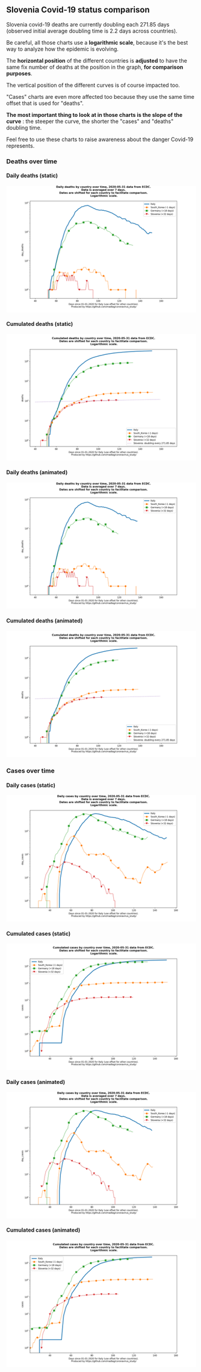 ## Slovenia Covid-19 status comparison 

Slovenia covid-19 deaths are currently doubling each 271.85 days (observed initial average doubling time is 2.2 days across countries).



Be careful, all those charts use a **logarithmic scale**, because it's the best way to analyze how the epidemic is evolving.
 
The **horizontal position** of the different countries is **adjusted** to have the same fix number of deaths at the position in the graph, **for comparison purposes**.

The vertical position of the different curves is of course impacted too.

"Cases" charts are even more affected too because they use the same time offset that is used for "deaths".

**The most important thing to look at in those charts is the slope of the curve** : the steeper the curve, the shorter the "cases" and "deaths" doubling time.

Feel free to use these charts to raise awareness about the danger Covid-19 represents. 


 
### Deaths over time
 
#### Daily deaths (static)
![Slovenia covid-19 daily deaths static chart](https://raw.githubusercontent.com/madlag/coronavirus_study/master/notebooks/graphs/2020-05-31/countries/Slovenia/2020-05-31_Slovenia_day_deaths.png "Slovenia covid-19 day_deaths static chart")   
 
#### Cumulated deaths (static)
![Slovenia covid-19 cumulated deaths static chart](https://raw.githubusercontent.com/madlag/coronavirus_study/master/notebooks/graphs/2020-05-31/countries/Slovenia/2020-05-31_Slovenia_deaths.png "Slovenia covid-19 deaths static chart")   
 
#### Daily deaths (animated)
![Slovenia covid-19 daily deaths animated chart](https://raw.githubusercontent.com/madlag/coronavirus_study/master/notebooks/graphs/2020-05-31/countries/Slovenia/2020-05-31_Slovenia_day_deaths.gif "Slovenia covid-19 day_deaths animated chart")   
 
#### Cumulated deaths (animated)
![Slovenia covid-19 cumulated deaths animated chart](https://raw.githubusercontent.com/madlag/coronavirus_study/master/notebooks/graphs/2020-05-31/countries/Slovenia/2020-05-31_Slovenia_deaths.gif "Slovenia covid-19 deaths animated chart")   

 
### Cases over time
 
#### Daily cases (static)
![Slovenia covid-19 daily cases static chart](https://raw.githubusercontent.com/madlag/coronavirus_study/master/notebooks/graphs/2020-05-31/countries/Slovenia/2020-05-31_Slovenia_day_cases.png "Slovenia covid-19 day_cases static chart")   
 
#### Cumulated cases (static)
![Slovenia covid-19 cumulated cases static chart](https://raw.githubusercontent.com/madlag/coronavirus_study/master/notebooks/graphs/2020-05-31/countries/Slovenia/2020-05-31_Slovenia_cases.png "Slovenia covid-19 cases static chart")   
 
#### Daily cases (animated)
![Slovenia covid-19 daily cases animated chart](https://raw.githubusercontent.com/madlag/coronavirus_study/master/notebooks/graphs/2020-05-31/countries/Slovenia/2020-05-31_Slovenia_day_cases.gif "Slovenia covid-19 day_cases animated chart")   
 
#### Cumulated cases (animated)
![Slovenia covid-19 cumulated cases animated chart](https://raw.githubusercontent.com/madlag/coronavirus_study/master/notebooks/graphs/2020-05-31/countries/Slovenia/2020-05-31_Slovenia_cases.gif "Slovenia covid-19 cases animated chart")   

